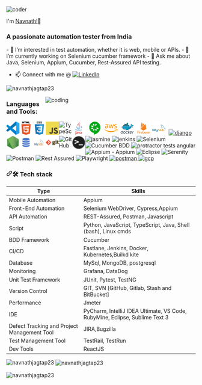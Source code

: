 <img src="https://camo.githubusercontent.com/5b1d292467a7b41f288e50d450674ef3cfb99862405c58b6d440957ae3519c22/68747470733a2f2f666972656261736573746f726167652e676f6f676c65617069732e636f6d2f76302f622f666c6578692d636f64696e672e61707073706f742e636f6d2f6f2f64656d706769372d35323066386435662d363364342d343435332d383832322d6462633134396165323766382e6769663f616c743d6d6564696126746f6b656e3d39316330633762322d393363332d343032392d623031312d316138373033633537333064" style="max-width: 100%; display: inline-block;" data-target="animated-image.originalImage" alt="coder">

I'm [Navnath!](https://navnathjagtap23.github.io)👋
<h3 align="left">A passionate automation tester from India</h3>
- 👀 I’m interested in test automation, whether it is web, mobile or APIs.
- 🔭 I’m currently working on Selenium cucumber framework
- 💬 Ask me about Java, Selenium, Appium, Cucumber, Rest-Assured API testing.

- 📫 Connect with me @ [![LinkedIn](https://img.shields.io/badge/LinkedIn-%230077B5.svg?logo=linkedin&logoColor=white)](https://linkedin.com/in/navnathjagtap) 
 
<p align="left"> <img src="https://komarev.com/ghpvc/?username=navnathjagtap23&label=Profile%20views&color=0e75b6&style=flat" alt="navnathjagtap23" /> </p>

<img align="right" width="400" src="https://cdn.dribbble.com/users/1162077/screenshots/3848914/media/7ed7d5ca074b48b328150e5a231e8d1f.gif" alt="coding" />
<h3 align="left">Languages and Tools:</h3>
<div>
    <span><img src="https://github.com/devicons/devicon/blob/master/icons/java/java-original-wordmark.svg" title="Java" alt="Java" width="35" height="35"/>&nbsp;</span>
 <span> <img src="https://github.com/devicons/devicon/blob/master/icons/cucumber/cucumber-plain.svg" title="Cucumber" alt="Cucumber" width="35" height="35"/>&nbsp;</span>
  <span><img src="https://github.com/devicons/devicon/blob/master/icons/amazonwebservices/amazonwebservices-plain-wordmark.svg" title="AWS" alt="AWS" width="35" height="35"/>&nbsp;</span><span>
  <img src="https://github.com/devicons/devicon/blob/master/icons/docker/docker-original-wordmark.svg" title="Docker"  alt="Docker" width="35" height="35"/>&nbsp;</span><span>
  <img src="https://github.com/devicons/devicon/blob/master/icons/firebase/firebase-plain-wordmark.svg" title="Firebase" alt="Firebase" width="35" height="35"/>&nbsp;</span><span>
  <img src="https://github.com/devicons/devicon/blob/master/icons/mysql/mysql-original-wordmark.svg" title="MySQL"  alt="MySQL" width="35" height="35"/>&nbsp;</span>
<span><img align="left" alt="Visual Studio Code" width="35" height="35" src="https://raw.githubusercontent.com/github/explore/80688e429a7d4ef2fca1e82350fe8e3517d3494d/topics/visual-studio-code/visual-studio-code.png" /></span>
<span><img align="left" alt="HTML5" width="35" height="35" src="https://raw.githubusercontent.com/github/explore/80688e429a7d4ef2fca1e82350fe8e3517d3494d/topics/html/html.png" /></span>
<span><img align="left" alt="CSS3" width="35" height="35"src="https://raw.githubusercontent.com/github/explore/80688e429a7d4ef2fca1e82350fe8e3517d3494d/topics/css/css.png" /></span>
<span><img align="left" alt="JavaScript" width="35" height="35" src="https://raw.githubusercontent.com/github/explore/80688e429a7d4ef2fca1e82350fe8e3517d3494d/topics/javascript/javascript.png" /></span>
  <a href="https://www.djangoproject.com/" target="_blank" rel="noreferrer"> <img src="https://cdn.worldvectorlogo.com/logos/django.svg" alt="django" width="35" height="35"/> </a>
<span><img align="left" alt="TypeScript" width="35" height="35" src="https://dz2cdn1.dzone.com/storage/temp/4470473-ts-logo.png" /></span>  
<span><img align="left" alt="Node.js" width="35" height="35" src="https://raw.githubusercontent.com/github/explore/80688e429a7d4ef2fca1e82350fe8e3517d3494d/topics/nodejs/nodejs.png" /></span>
<span><img align="left" alt="SQL" width="35" height="35" src="https://raw.githubusercontent.com/github/explore/80688e429a7d4ef2fca1e82350fe8e3517d3494d/topics/sql/sql.png" /></span>
<span><img align="left" alt="MySQL" width="35" height="35" src="https://raw.githubusercontent.com/github/explore/80688e429a7d4ef2fca1e82350fe8e3517d3494d/topics/mysql/mysql.png" /></span>
<span><img align="left" alt="Git" width="35" height="35" src="https://raw.githubusercontent.com/github/explore/80688e429a7d4ef2fca1e82350fe8e3517d3494d/topics/git/git.png" /></span>
<span><img align="left" alt="GitHub" width="35" height="35" src="https://icon-library.com/images/github-icon-svg/github-icon-svg-0.jpg" /></span>
<span><img align="left" alt="Terminal" width="35" height="35" src="https://raw.githubusercontent.com/github/explore/80688e429a7d4ef2fca1e82350fe8e3517d3494d/topics/terminal/terminal.png" /></span>
<span><img src="https://www.vectorlogo.zone/logos/jasmine/jasmine-icon.svg" alt="jasmine" width="35" height="35" /></span>
<span><img src="https://upload.wikimedia.org/wikipedia/commons/e/e9/Jenkins_logo.svg" alt="jenkins" width="35" height="35" /></span>
<span><img src="https://raw.githubusercontent.com/detain/svg-logos/780f25886640cef088af994181646db2f6b1a3f8/svg/selenium-logo.svg" alt="Selenium" width="35" height="35" /></span>
<span><img src="https://www.clipartmax.com/png/small/157-1579509_cucumber-cucumber-bdd-icon.png" alt="Cucumber BDD" width=width="35" height="35" /></span>
<span><img src="https://www.clipartmax.com/png/small/184-1849590_automated-screenshots-of-your-e2e-protractor-tests-protractor-angular-logo.png" alt="protractor tests angular" width="35" height="35" /></span>
<span><img src="https://www.clipartmax.com/png/small/331-3313260_appium-appium.png" alt="Appium - Appium" width="35" height="35" /></span>  
<span><img src="https://cdn1.iconfinder.com/data/icons/Futurosoft%20Icons%200.5.2/128x128/apps/eclipse.png" alt="Eclipse" width="35" height="35" /></span>
<span><img src="https://serenity-bdd.info/wp-content/uploads/elementor/thumbs/serenity-bdd-pac9onzlqv9ebi90cpg4zsqnp28x4trd1adftgkwbq.png" alt="Serenity" width="35" height="35" /></span>  
<span><img src="https://avatars.githubusercontent.com/u/10251060?s=200&v=4" alt="Postman" width="35" height="35" /></span>
<span><img src="https://rest-assured.io/img/logo-transparent.png" alt="Rest Assured" width="35" height="35" /></span>
<span><img src="https://playwright.dev/img/playwright-logo.svg" alt="Playwright" width="35" height="35" /></span>  
   <a href="https://postman.com" target="_blank" rel="noreferrer"> <img src="https://www.vectorlogo.zone/logos/getpostman/getpostman-icon.svg" alt="postman" width="35" height="35"/> </a>
    <a href="https://cloud.google.com" target="_blank" rel="noreferrer"> <img src="https://www.vectorlogo.zone/logos/google_cloud/google_cloud-icon.svg" alt="gcp" width="35" height="35"/> </a>
</div>
<h3 dir="auto"><a id="user-content-️-tech-stack" class="anchor" aria-hidden="true" tabindex="-1" href="#️-tech-stack"><svg class="octicon octicon-link" viewBox="0 0 16 16" version="1.1" width="16" height="16" aria-hidden="true"><path d="m7.775 3.275 1.25-1.25a3.5 3.5 0 1 1 4.95 4.95l-2.5 2.5a3.5 3.5 0 0 1-4.95 0 .751.751 0 0 1 .018-1.042.751.751 0 0 1 1.042-.018 1.998 1.998 0 0 0 2.83 0l2.5-2.5a2.002 2.002 0 0 0-2.83-2.83l-1.25 1.25a.751.751 0 0 1-1.042-.018.751.751 0 0 1-.018-1.042Zm-4.69 9.64a1.998 1.998 0 0 0 2.83 0l1.25-1.25a.751.751 0 0 1 1.042.018.751.751 0 0 1 .018 1.042l-1.25 1.25a3.5 3.5 0 1 1-4.95-4.95l2.5-2.5a3.5 3.5 0 0 1 4.95 0 .751.751 0 0 1-.018 1.042.751.751 0 0 1-1.042.018 1.998 1.998 0 0 0-2.83 0l-2.5 2.5a1.998 1.998 0 0 0 0 2.83Z"></path></svg></a>🛠️ Tech stack</h3>
<table>
<thead>
<tr>
<th>Type</th>
<th>Skills</th>
</tr>
</thead>
<tbody>
<tr>
<td>Mobile Automation</td>
<td>Appium</td>
</tr>
<tr>
<td>Front-End Automation</td>
<td>Selenium WebDriver, Cypress,Appium</td>
</tr>
<tr>
<td>API Automation</td>
<td>REST-Assured, Postman, Javascript </td>
</tr>
<tr>
<td>Script</td>
<td>Python, JavaScript, TypeScript, Java, Shell (bash), Linux cmds</td>
</tr>
<tr>
<td>BDD Framework</td>
<td>Cucumber</td>
</tr>
<tr>
<td>CI/CD</td>
<td>Fastlane, Jenkins, Docker, Kubernetes,Builkd kite</td>
</tr>
<tr>
<td>Database</td>
<td>MySql, MongoDB, postgresql</td>
</tr>
<tr>
<td>Monitoring</td>
<td>Grafana, DataDog</td>
</tr>
<tr>
<td>Unit Test Framework</td>
<td>JUnit, Pytest, TestNG</td>
</tr><tr>
<td>Version Control</td>
<td>GIT, SVN [GitHub, Gitlab, Stash and BitBucket]</td>
</tr>
<tr>
<td>Performance</td>
<td>Jmeter</td>
</tr>
<tr>
<td>IDE</td>
<td>PyCharm, IntelliJ IDEA Ultimate, VS Code, RubyMine, Eclipse, Sublime Text 3</td>
</tr>
<tr>
<td>Defect Tracking and Project Management Tool</td>
<td>JIRA,Bugzilla</td>
</tr>
<tr>
<td>Test Management Tool</td>
<td>TestRail, TestRun</td>
</tr>
<tr>
<td>Dev Tools</td>
<td>ReactJS</td>
</tr>
</tbody>
</table>
<p><img align="left" src="https://github-readme-stats.vercel.app/api/top-langs?username=navnathjagtap23&show_icons=true&locale=en&layout=compact" alt="navnathjagtap23" /></p>

<p>&nbsp;<img align="center" src="https://github-readme-stats.vercel.app/api?username=navnathjagtap23&show_icons=true&locale=en" alt="navnathjagtap23" /></p>

<p><img align="center" src="https://github-readme-streak-stats.herokuapp.com/?user=navnathjagtap23&" alt="navnathjagtap23" /></p>
